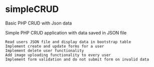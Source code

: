 # simpleCRUD
Basic PHP CRUD with Json data

Simple PHP CRUD application with data saved in JSON file


    Read users JSON file and display data in bootstrap table
    Implement create and update forms for a user
    Implement delete user functionality
    Add image uploading functionality to every user
    Implement form validation and do not submit form on invalid data
